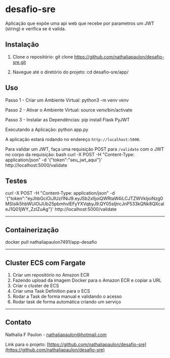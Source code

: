 # desafio-sre

Aplicação que expõe uma api web que recebe por parametros um JWT (string) e verifica se é valida.

## Instalação

1. Clone o repositório:
git clone https://github.com/nathaliapaulon/desafio-sre.git

2. Navegue até o diretório do projeto:
cd desafio-sre/app/

## Uso

Passo 1 - Criar um Ambiente Virtual: 
python3 -m venv venv
	
Passo 2 - Ativar o Ambiente Virtual: 
source venv/bin/activate

Passo 3 - Instalar as Dependências: 
pip install Flask PyJWT

Executando a Aplicação:	python app.py

A aplicação estará rodando no endereço `http://localhost:5000`.

Para validar um JWT, faça uma requisição POST para `/validate` com o JWT no corpo da requisição:
bash curl -X POST -H "Content-Type: application/json" -d '{"token":"seu_jwt_aqui"}' http://localhost:5000/validate

## Testes

curl -X POST -H "Content-Type: application/json" -d '{"token":"eyJhbGciOiJIUzI1NiJ9.eyJSb2xlIjoiQWRtaW4iLCJTZWVkIjoiNzg0MSIsIk5hbWUiOiJUb25pbmhvIEFyYXVqbyJ9.QY05sIjtrcJnP533kQNk8QXcaleJ1Q01jWY_ZzIZuAg"}' http://localhost:5000/validate

------------------------------------------------------------------------------------------------------------------------------------------------------------------------------------------------------------

## Containerização
docker pull nathaliapaulon7491/app-desafio

------------------------------------------------------------------------------------------------------------------------------------------------------------------------------------------------------------

## Cluster ECS com Fargate

1. Criar um repositório no Amazon ECR
2. Fazendo upload da imagem Docker para o Amazon ECR e copiar a URL
3. Criar o cluster de ECS
4. Criar uma Task Definition para o ECS
5. Rodar a Task de forma manual e validando o acesso
6. Rodar task de forma automática criando um serviço

------------------------------------------------------------------------------------------------------------------------------------------------------------------------------------------------------------

## Contato

Nathalia F Paulon - nathaliapaulon@hotmail.com

Link para o projeto: [https://github.com/nathaliapaulon/desafio-sre](https://github.com/nathaliapaulon/desafio-sre)
